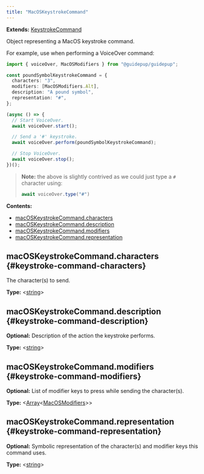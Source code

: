 ```yaml
---
title: "MacOSKeystrokeCommand"
---
```


**Extends:** [KeystrokeCommand]

Object representing a MacOS keystroke command.

For example, use when performing a VoiceOver command:

```ts
import { voiceOver, MacOSModifiers } from "@guidepup/guidepup";

const poundSymbolKeystrokeCommand = {
  characters: "3",
  modifiers: [MacOSModifiers.Alt],
  description: "A pound symbol",
  representation: "#",
};

(async () => {
  // Start VoiceOver.
  await voiceOver.start();

  // Send a '#' keystroke.
  await voiceOver.perform(poundSymbolKeystrokeCommand);

  // Stop VoiceOver.
  await voiceOver.stop();
})();
```

> **Note:** the above is slightly contrived as we could just type a `#` character using:
>
> ```ts
> await voiceOver.type("#")
> ```

**Contents:**

- [macOSKeystrokeCommand.characters](./class-macos-keystroke-command#keystroke-command-characters)
- [macOSKeystrokeCommand.description](./class-macos-keystroke-command#keystroke-command-description)
- [macOSKeystrokeCommand.modifiers](./class-macos-keystroke-command#keystroke-command-modifiers)
- [macOSKeystrokeCommand.representation](./class-macos-keystroke-command#keystroke-command-representation)

## macOSKeystrokeCommand.characters {#keystroke-command-characters}

The character(s) to send.

**Type:** &#60;[string]&#62;

## macOSKeystrokeCommand.description {#keystroke-command-description}

**Optional:** Description of the action the keystroke performs.

**Type:** &#60;[string]&#62;

## macOSKeystrokeCommand.modifiers {#keystroke-command-modifiers}

**Optional:** List of modifier keys to press while sending the character(s).

**Type:** &#60;[Array]<[MacOSModifiers]>&#62;

## macOSKeystrokeCommand.representation {#keystroke-command-representation}

**Optional:** Symbolic representation of the character(s) and modifier keys this command uses.

**Type:** &#60;[string]&#62;

[keystrokecommand]: ./class-keystroke-command "KeystrokeCommand"
[macosmodifiers]: ./class-macos-modifiers "MacOSModifiers"
[array]: https://developer.mozilla.org/en-US/docs/Web/JavaScript/Reference/Global_Objects/Array "Array"
[string]: https://developer.mozilla.org/en-US/docs/Web/JavaScript/Data_structures#String_type "string"
